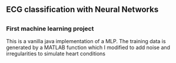 ## ECG classification with Neural Networks
##

### First machine learning project

This is a vanilla java implementation of a MLP.
The training data is generated by a MATLAB function which I modified to add noise and irregularities to simulate heart conditions
